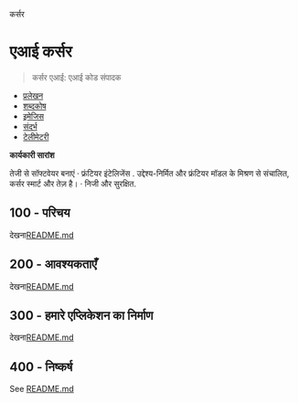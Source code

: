 कर्सर

# एआई कर्सर

> कर्सर एआई: एआई कोड संपादक

-   [प्रलेखन](./DOCUMENTATION.md)
-   [शब्दकोष](./GLOSSARY.md)
-   [इमेजिस](./IMAGES.md)
-   [संदर्भ](./REFERENCES.md)
-   [टेलीमेटरी](./TELEMETRY.md)

**कार्यकारी सारांश**

तेजी से सॉफ्टवेयर बनाएं 
· फ्रंटियर इंटेलिजेंस
. उद्देश्य-निर्मित और फ्रंटियर मॉडल के मिश्रण से संचालित, कर्सर स्मार्ट और तेज़ है। 
· निजी और सुरक्षित.

## 100 - परिचय

देखना[README.md](./100/README.md)

## 200 - आवश्यकताएँ

देखना[README.md](./200/README.md)

## 300 - हमारे एप्लिकेशन का निर्माण

देखना[README.md](./300/README.md)

## 400 - निष्कर्ष

See [README.md](./400/README.md)
